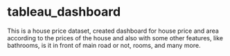# tableau_dashboard
 This is a house price dataset, created dashboard for house price and area according to the prices of the house and also with some other features,
 like bathrooms, is it in front of main road or not, rooms, and many more.
